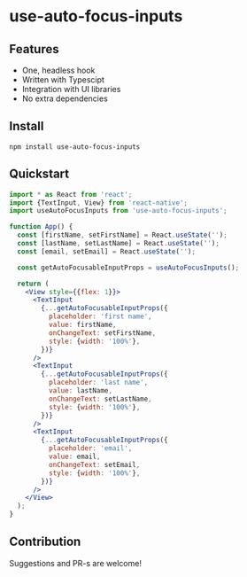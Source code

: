 # use-auto-focus-inputs

## Features

- One, headless hook
- Written with Typescipt
- Integration with UI libraries
- No extra dependencies

## Install

    npm install use-auto-focus-inputs

## Quickstart

```jsx
import * as React from 'react';
import {TextInput, View} from 'react-native';
import useAutoFocusInputs from 'use-auto-focus-inputs';

function App() {
  const [firstName, setFirstName] = React.useState('');
  const [lastName, setLastName] = React.useState('');
  const [email, setEmail] = React.useState('');

  const getAutoFocusableInputProps = useAutoFocusInputs();

  return (
    <View style={{flex: 1}}>
      <TextInput
        {...getAutoFocusableInputProps({
          placeholder: 'first name',
          value: firstName,
          onChangeText: setFirstName,
          style: {width: '100%'},
        })}
      />
      <TextInput
        {...getAutoFocusableInputProps({
          placeholder: 'last name',
          value: lastName,
          onChangeText: setLastName,
          style: {width: '100%'},
        })}
      />
      <TextInput
        {...getAutoFocusableInputProps({
          placeholder: 'email',
          value: email,
          onChangeText: setEmail,
          style: {width: '100%'},
        })}
      />
    </View>
  );
}
```

## Contribution

Suggestions and PR-s are welcome!
